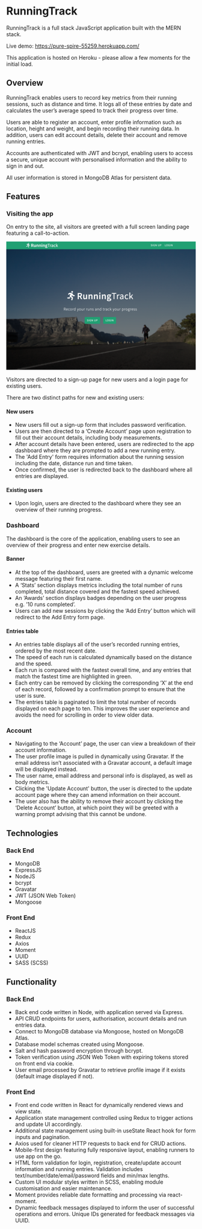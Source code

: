 <!-- @format -->

# RunningTrack

RunningTrack is a full stack JavaScript application built with the MERN stack.

Live demo: https://pure-spire-55259.herokuapp.com/

This application is hosted on Heroku - please allow a few moments for the initial load.

## Overview

RunningTrack enables users to record key metrics from their running sessions, such as distance and time. It logs all of these entries by date and calculates the user’s average speed to track their progress over time.

Users are able to register an account, enter profile information such as location, height and weight, and begin recording their running data. In addition, users can edit account details, delete their account and remove running entries.

Accounts are authenticated with JWT and bcrypt, enabling users to access a secure, unique account with personalised information and the ability to sign in and out.

All user information is stored in MongoDB Atlas for persistent data.

## Features

### Visiting the app

On entry to the site, all visitors are greeted with a full screen landing page featuring a call-to-action.

![Landing page](/images/01-landing-page.png)

Visitors are directed to a sign-up page for new users and a login page for existing users.

There are two distinct paths for new and existing users:

#### New users

- New users fill out a sign-up form that includes password verification.
- Users are then directed to a ‘Create Account’ page upon registration to fill out their account details, including body measurements.
- After account details have been entered, users are redirected to the app dashboard where they are prompted to add a new running entry.
- The 'Add Entry' form requires information about the running session including the date, distance run and time taken.
- Once confirmed, the user is redirected back to the dashboard where all entries are displayed.

#### Existing users

- Upon login, users are directed to the dashboard where they see an overview of their running progress.

### Dashboard

The dashboard is the core of the application, enabling users to see an overview of their progress and enter new exercise details.

#### Banner

- At the top of the dashboard, users are greeted with a dynamic welcome message featuring their first name.
- A ‘Stats’ section displays metrics including the total number of runs completed, total distance covered and the fastest speed achieved.
- An ‘Awards’ section displays badges depending on the user progress e.g. ’10 runs completed’.
- Users can add new sessions by clicking the ‘Add Entry’ button which will redirect to the Add Entry form page.

#### Entries table

- An entries table displays all of the user’s recorded running entries, ordered by the most recent date.
- The speed of each run is calculated dynamically based on the distance and the speed.
- Each run is compared with the fastest overall time, and any entries that match the fastest time are highlighted in green.
- Each entry can be removed by clicking the corresponding ‘X’ at the end of each record, followed by a confirmation prompt to ensure that the user is sure.
- The entries table is paginated to limit the total number of records displayed on each page to ten. This improves the user experience and avoids the need for scrolling in order to view older data.

### Account

- Navigating to the ‘Account’ page, the user can view a breakdown of their account information.
- The user profile image is pulled in dynamically using Gravatar. If the email address isn’t associated with a Gravatar account, a default image will be displayed instead.
- The user name, email address and personal info is displayed, as well as body metrics.
- Clicking the 'Update Account' button, the user is directed to the update account page where they can amend information on their account.
- The user also has the ability to remove their account by clicking the ‘Delete Account’ button, at which point they will be greeted with a warning prompt advising that this cannot be undone.

## Technologies

### Back End

- MongoDB
- ExpressJS
- NodeJS
- bcrypt
- Gravatar
- JWT (JSON Web Token)
- Mongoose

### Front End

- ReactJS
- Redux
- Axios
- Moment
- UUID
- SASS (SCSS)

## Functionality

### Back End

- Back end code written in Node, with application served via Express.
- API CRUD endpoints for users, authorisation, account details and run entries data.
- Connect to MongoDB database via Mongoose, hosted on MongoDB Atlas.
- Database model schemas created using Mongoose.
- Salt and hash password encryption through bcrypt.
- Token verification using JSON Web Token with expiring tokens stored on front end via cookie.
- User email processed by Gravatar to retrieve profile image if it exists (default image displayed if not).

### Front End

- Front end code written in React for dynamically rendered views and view state.
- Application state management controlled using Redux to trigger actions and update UI accordingly.
- Additional state management using built-in useState React hook for form inputs and pagination.
- Axios used for cleaner HTTP requests to back end for CRUD actions.
- Mobile-first design featuring fully responsive layout, enabling runners to use app on the go.
- HTML form validation for login, registration, create/update account information and running entries. Validation includes text/number/date/email/password fields and min/max lengths.
- Custom UI modular styles written in SCSS, enabling module customisation and easier maintenance.
- Moment provides reliable date formatting and processing via react-moment.
- Dynamic feedback messages displayed to inform the user of successful operations and errors. Unique IDs generated for feedback messages via UUID.
